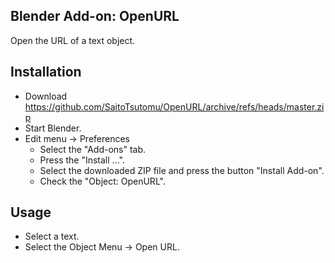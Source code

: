 ## Blender Add-on: OpenURL

Open the URL of a text object.

## Installation

- Download https://github.com/SaitoTsutomu/OpenURL/archive/refs/heads/master.zip
- Start Blender.
- Edit menu -> Preferences
  - Select the "Add-ons" tab.
  - Press the "Install ...".
  - Select the downloaded ZIP file and press the button "Install Add-on".
  - Check the "Object: OpenURL".

## Usage

- Select a text.
- Select the Object Menu -> Open URL.
